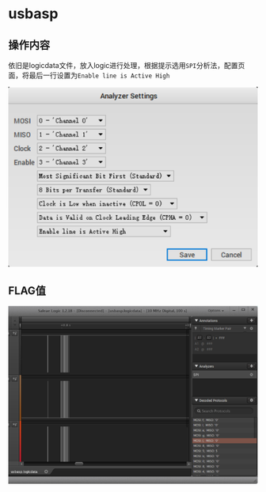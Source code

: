 # usbasp

## 操作内容

依旧是logicdata文件，放入logic进行处理，根据提示选用`SPI`分析法，配置页面，将最后一行设置为`Enable line is Active High`

![](1.png)

## FLAG值

![](2.png)

